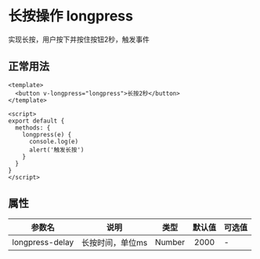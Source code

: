 # 长按操作 longpress
实现长按，用户按下并按住按钮2秒，触发事件
## 正常用法
```vue
<template>
  <button v-longpress="longpress">长按2秒</button>
</template>

<script>
export default {
  methods: {
    longpress(e) {
      console.log(e)
      alert('触发长按')
    }
  }
}
</script>
```
<template>
  <button v-longpress="longpress">长按2秒</button>
</template>

<script>
export default {
  methods: {
    longpress(e) {
      console.log(e)
      alert('触发长按')
    }
  }
}
</script>

## 属性
|参数名|说明|类型|默认值|可选值|
|----|----|:----:|:----:|:----|
|longpress-delay|长按时间，单位ms|Number|2000|-|
